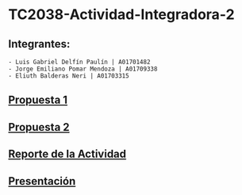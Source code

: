 # TC2038-Actividad-Integradora-2

## Integrantes:
    - Luis Gabriel Delfín Paulín | A01701482
    - Jorge Emiliano Pomar Mendoza | A01709338
    - Eliuth Balderas Neri | A01703315 

## [Propuesta 1](/SP2/propuesta1)
## [Propuesta 2](/SP2/propuesta2)

## [Reporte de la Actividad](/SP2/Actividad%20Integradora%202.pdf)

## [Presentación](/SP2/)

